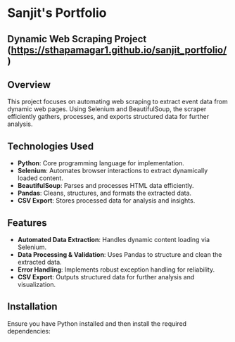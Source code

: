 # Sanjit's Portfolio
## Dynamic Web Scraping Project (https://sthapamagar1.github.io/sanjit_portfolio/)

## Overview
This project focuses on automating web scraping to extract event data from dynamic web pages. Using Selenium and BeautifulSoup, the scraper efficiently gathers, processes, and exports structured data for further analysis.

## Technologies Used
- **Python**: Core programming language for implementation.
- **Selenium**: Automates browser interactions to extract dynamically loaded content.
- **BeautifulSoup**: Parses and processes HTML data efficiently.
- **Pandas**: Cleans, structures, and formats the extracted data.
- **CSV Export**: Stores processed data for analysis and insights.

## Features
- **Automated Data Extraction**: Handles dynamic content loading via Selenium.
- **Data Processing & Validation**: Uses Pandas to structure and clean the extracted data.
- **Error Handling**: Implements robust exception handling for reliability.
- **CSV Export**: Outputs structured data for further analysis and visualization.

## Installation
Ensure you have Python installed and then install the required dependencies:



